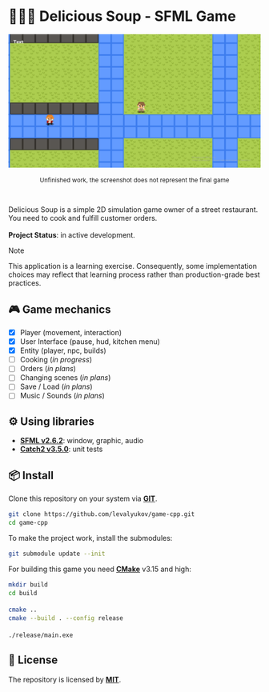 ﻿# 🍲👨‍🍳 Delicious Soup - SFML Game

![screenshot](assets/preview.png)
<p align="center" style="font-size:12px">Unfinished work, the screenshot does not represent the final game</p>
<br>

Delicious Soup is a simple 2D simulation game owner of a street restaurant. You need to cook and fulfill customer orders.
\
\
**Project Status**: in active development.

> [!NOTE]  
> This application is a learning exercise. Consequently, some implementation choices may reflect that learning process rather than production-grade best practices.

## 🎮 Game mechanics

- [X] Player (movement, interaction)
- [X] User Interface (pause, hud, kitchen menu)
- [X] Entity (player, npc, builds)
- [ ] Cooking (*in progress*)
- [ ] Orders (*in plans*)
- [ ] Changing scenes (*in plans*)
- [ ] Save / Load (*in plans*)
- [ ] Music / Sounds (*in plans*)

## ⚙️ Using libraries

- **[SFML v2.6.2](https://github.com/SFML/SFML/tree/2.6.2)**: window, graphic, audio
- **[Catch2 v3.5.0](https://github.com/catchorg/Catch2/tree/v3.5.0)**: unit tests

## 📦 Install

Clone this repository on your system via **[GIT](https://git-scm.com/downloads)**.

```bash
git clone https://github.com/levalyukov/game-cpp.git
cd game-cpp
```

To make the project work, install the submodules:

```bash
git submodule update --init
```

For building this game you need **[CMake](https://cmake.org/download/)** v3.15 and high:

```bash
mkdir build
cd build

cmake ..
cmake --build . --config release

./release/main.exe
```

## 📜 License

The repository is licensed by **[MIT](license)**.